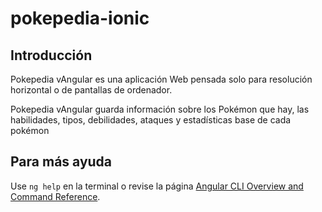 # pokepedia-ionic

## Introducción

Pokepedia vAngular es una aplicación Web pensada solo para resolución horizontal o de pantallas de ordenador.

Pokepedia vAngular guarda información sobre los Pokémon que hay, las habilidades, tipos, debilidades, ataques y estadísticas base de cada pokémon

## Para más ayuda

Use `ng help` en la terminal o revise la página [Angular CLI Overview and Command Reference](https://angular.io/cli).
